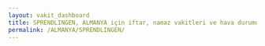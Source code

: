 ```yaml
---
layout: vakit_dashboard
title: SPRENDLINGEN, ALMANYA için iftar, namaz vakitleri ve hava durumu - ilçe/eyalet seç
permalink: /ALMANYA/SPRENDLINGEN/
---
```


<script type="text/javascript">
  var GLOBAL_COUNTRY = 'ALMANYA';
  var GLOBAL_CITY = 'SPRENDLINGEN';
  var GLOBAL_STATE = '';
  var lat = 72;
  var lon = 21;
</script>
